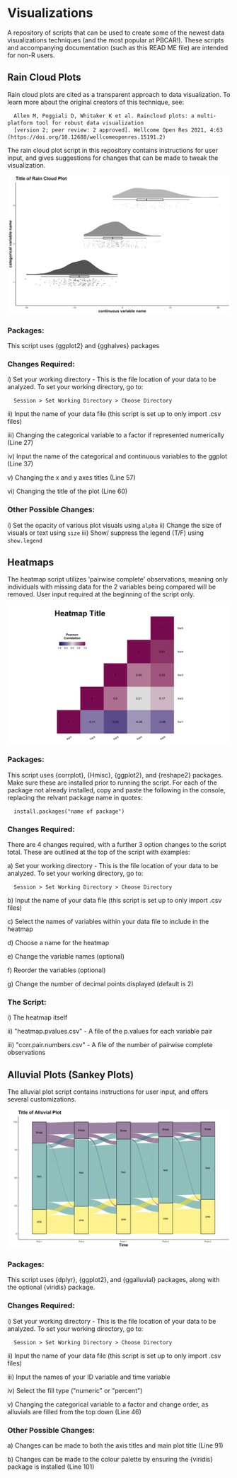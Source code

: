 # Visualizations
A repository of scripts that can be used to create some of the newest data visualizations techniques (and the most popular at PBCAR!). These scripts and accompanying documentation (such as this READ ME file) are intended for non-R users.

## Rain Cloud Plots

Rain cloud plots are cited as a transparent approach to data visualization. To learn more about the original creators of this technique, see: 

      Allen M, Poggiali D, Whitaker K et al. Raincloud plots: a multi-platform tool for robust data visualization
      [version 2; peer review: 2 approved]. Wellcome Open Res 2021, 4:63 (https://doi.org/10.12688/wellcomeopenres.15191.2)

The rain cloud plot script in this repository contains instructions for user input, and gives suggestions for changes that can be made to tweak the visualization.

![image](https://github.com/PBCAR/Visualizations/blob/main/Examples/raincloud.png)


### Packages:

This script uses {ggplot2} and {gghalves} packages

### Changes Required:

i) Set your working directory - This is the file location of your data to be analyzed. To set your working directory, go to:

      Session > Set Working Directory > Choose Directory

ii) Input the name of your data file (this script is set up to only import .csv files)

iii) Changing the categorical variable to a factor if represented numerically (Line 27)

iv) Input the name of the categorical and continuous variables to the ggplot (Line 37)

v) Changing the x and y axes titles (Line 57)

vi) Changing the title of the plot (Line 60)

### Other Possible Changes:

i) Set the opacity of various plot visuals using `alpha`
ii) Change the size of visuals or text using `size`
iii) Show/ suppress the legend (T/F) using `show.legend`

## Heatmaps

The heatmap script utilizes 'pairwise complete' observations, meaning only individuals with missing data for the 2 variables being compared will be removed. User input required at the beginning of the script only.

![image](https://github.com/PBCAR/Visualizations/blob/main/Examples/heatmap.png)


### Packages:

This script uses {corrplot}, {Hmisc}, {ggplot2}, and {reshape2} packages. Make sure these are installed prior to running the script. For each of the package not already installed, copy and paste the following in the console, replacing the relvant package name in quotes:

      install.packages("name of package")

### Changes Required:

There are 4 changes required, with a further 3 option changes to the script total. These are outlined at the top of the script with examples:

a) Set your working directory - This is the file location of your data to be analyzed. To set your working directory, go to:

      Session > Set Working Directory > Choose Directory

b) Input the name of your data file (this script is set up to only import .csv files)

c) Select the names of variables within your data file to include in the heatmap

d) Choose a name for the heatmap

e) Change the variable names (optional)

f) Reorder the variables (optional)

g) Change the number of decimal points displayed (default is 2)

### The Script:

i) The heatmap itself

ii) "heatmap.pvalues.csv" - A file of the p.values for each variable pair

iii) "corr.pair.numbers.csv" - A file of the number of pairwise complete observations

## Alluvial Plots (Sankey Plots)

The alluvial plot script contains instructions for user input, and offers several customizations.

![image](https://github.com/PBCAR/Visualizations/blob/main/Examples/alluvials.png)


### Packages:

This script uses {dplyr}, {ggplot2}, and {ggalluvial} packages, along with the optional {viridis} package.

### Changes Required:

i) Set your working directory - This is the file location of your data to be analyzed. To set your working directory, go to:

      Session > Set Working Directory > Choose Directory

ii) Input the name of your data file (this script is set up to only import .csv files)

iii) Input the names of your ID variable and time variable

iv) Select the fill type ("numeric" or "percent")

v) Changing the categorical variable to a factor and change order, as alluvials are filled from the top down (Line 46)

### Other Possible Changes:

a) Changes can be made to both the axis titles and main plot title (Line 91)

b) Changes can be made to the colour palette by ensuring the {viridis} package is installed (Line 101)
